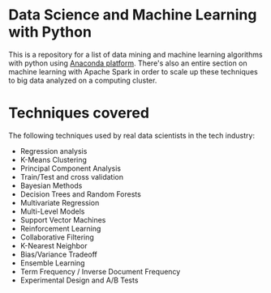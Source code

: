 # Data Science and Machine Learning with Python

<p>This is a repository for a list of data mining and machine learning algorithms with python using <a href="https://www.continuum.io/why-anaconda">Anaconda platform</a>. There's also an entire section on machine learning with Apache Spark in order to scale up these techniques to big data analyzed on a computing cluster.</p>

# Techniques covered
<p>The following techniques used by real data scientists in the tech industry:</p>
<ul>
  <li>Regression analysis</li>
  <li>K-Means Clustering</li>
  <li>Principal Component Analysis</li>
  <li>Train/Test and cross validation</li>
  <li>Bayesian Methods</li>
  <li>Decision Trees and Random Forests</li>
  <li>Multivariate Regression</li>
  <li>Multi-Level Models</li>
  <li>Support Vector Machines</li>
  <li>Reinforcement Learning</li>
  <li>Collaborative Filtering</li>
  <li>K-Nearest Neighbor</li>
  <li>Bias/Variance Tradeoff</li>
  <li>Ensemble Learning</li>
  <li>Term Frequency / Inverse Document Frequency</li>
  <li>Experimental Design and A/B Tests</li>
</ul>